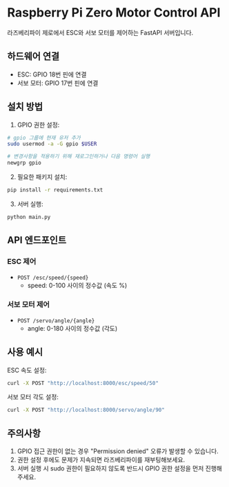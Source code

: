 # Raspberry Pi Zero Motor Control API

라즈베리파이 제로에서 ESC와 서보 모터를 제어하는 FastAPI 서버입니다.

## 하드웨어 연결

- ESC: GPIO 18번 핀에 연결
- 서보 모터: GPIO 17번 핀에 연결

## 설치 방법

1. GPIO 권한 설정:
```bash
# gpio 그룹에 현재 유저 추가
sudo usermod -a -G gpio $USER

# 변경사항을 적용하기 위해 재로그인하거나 다음 명령어 실행
newgrp gpio
```

2. 필요한 패키지 설치:
```bash
pip install -r requirements.txt
```

3. 서버 실행:
```bash
python main.py
```

## API 엔드포인트

### ESC 제어
- `POST /esc/speed/{speed}`
  - speed: 0-100 사이의 정수값 (속도 %)

### 서보 모터 제어
- `POST /servo/angle/{angle}`
  - angle: 0-180 사이의 정수값 (각도)

## 사용 예시

ESC 속도 설정:
```bash
curl -X POST "http://localhost:8000/esc/speed/50"
```

서보 모터 각도 설정:
```bash
curl -X POST "http://localhost:8000/servo/angle/90"
```

## 주의사항

1. GPIO 접근 권한이 없는 경우 "Permission denied" 오류가 발생할 수 있습니다.
2. 권한 설정 후에도 문제가 지속되면 라즈베리파이를 재부팅해보세요.
3. 서버 실행 시 sudo 권한이 필요하지 않도록 반드시 GPIO 권한 설정을 먼저 진행해주세요.